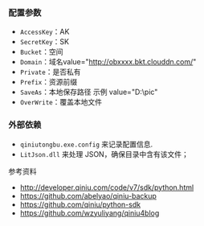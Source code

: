 
### 配置参数
+ `AccessKey`：AK
+ `SecretKey`：SK
+ `Bucket`：空间
+ `Domain`：域名value="http://obxxxx.bkt.clouddn.com/"
+ `Private`：是否私有
+ `Prefix`：资源前缀
+ `SaveAs`：本地保存路径 示例 value="D:\pic\"
+ `OverWrite`：覆盖本地文件

### 外部依赖
+  `qiniutongbu.exe.config` 来记录配置信息.
+  `LitJson.dll` 来处理 JSON，确保目录中含有该文件；

参考资料
+ http://developer.qiniu.com/code/v7/sdk/python.html
+ https://github.com/abelyao/qiniu-backup
+ https://github.com/qiniu/python-sdk
+ https://github.com/wzyuliyang/qiniu4blog




